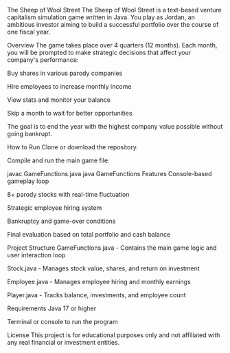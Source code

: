The Sheep of Wool Street
The Sheep of Wool Street is a text-based venture capitalism simulation game written in Java. You play as Jordan, an ambitious investor aiming to build a successful portfolio over the course of one fiscal year.

Overview
The game takes place over 4 quarters (12 months). Each month, you will be prompted to make strategic decisions that affect your company's performance:

Buy shares in various parody companies

Hire employees to increase monthly income

View stats and monitor your balance

Skip a month to wait for better opportunities

The goal is to end the year with the highest company value possible without going bankrupt.

How to Run
Clone or download the repository.

Compile and run the main game file:

javac GameFunctions.java
java GameFunctions
Features
Console-based gameplay loop

8+ parody stocks with real-time fluctuation

Strategic employee hiring system

Bankruptcy and game-over conditions

Final evaluation based on total portfolio and cash balance

Project Structure
GameFunctions.java - Contains the main game logic and user interaction loop

Stock.java - Manages stock value, shares, and return on investment

Employee.java - Manages employee hiring and monthly earnings

Player.java - Tracks balance, investments, and employee count

Requirements
Java 17 or higher

Terminal or console to run the program

License
This project is for educational purposes only and not affiliated with any real financial or investment entities.


